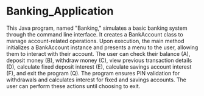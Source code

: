 # Banking_Application
This Java program, named "Banking," simulates a basic banking system through the command line interface. It creates a BankAccount class to manage account-related operations. Upon execution, the main method initializes a BankAccount instance and presents a menu to the user, allowing them to interact with their account. The user can check their balance (A), deposit money (B), withdraw money (C), view previous transaction details (D), calculate fixed deposit interest (E), calculate savings account interest (F), and exit the program (Q). The program ensures PIN validation for withdrawals and calculates interest for fixed and savings accounts. The user can perform these actions until choosing to exit.

